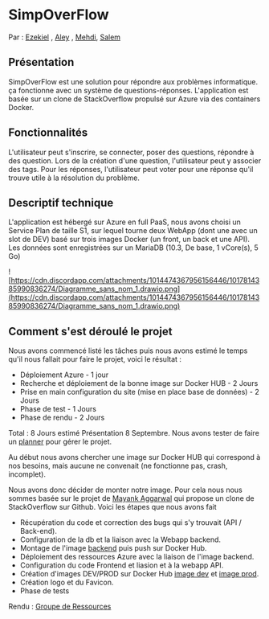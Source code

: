 # SimpOverFlow
Par : [Ezekiel](https://www.github.com/ezekiel444) , [Aley](https://www.github.com/Aleey-bakugo) , [Mehdi](https://www.github.com/mehdizerari), [Salem](https://www.github.com/c-salem)
## Présentation
SimpOverFlow est une solution pour répondre aux problèmes informatique. ça fonctionne avec un système de questions-réponses. L'application est basée sur un clone de StackOverflow propulsé sur Azure via des containers Docker.

## Fonctionnalités
L'utilisateur peut s'inscrire, se connecter, poser des questions, répondre à des question.
Lors de la création d'une question, l'utilisateur peut y associer des tags. Pour les réponses, l'utilisateur peut voter pour une réponse qu'il trouve utile à la résolution du problème.
## Descriptif technique
L'application est hébergé sur Azure en full PaaS, nous avons choisi un Service Plan de taille S1, sur lequel tourne deux WebApp (dont une avec un slot de DEV) basé sur trois images Docker (un front, un back et une API). Les données sont enregistrées sur un MariaDB (10.3, De base, 1 vCore(s), 5 Go)



![https://cdn.discordapp.com/attachments/1014474367956156446/1017814385990836274/Diagramme_sans_nom_1.drawio.png](https://cdn.discordapp.com/attachments/1014474367956156446/1017814385990836274/Diagramme_sans_nom_1.drawio.png)


## Comment s'est déroulé le projet
Nous avons commencé listé les tâches puis nous avons estimé le temps qu'il nous fallait pour faire le projet, voici le résultat : 
 - Déploiement Azure - 1 jour
- Recherche et déploiement de la bonne image sur Docker HUB - 2 Jours 
- Prise en main configuration du site (mise en place base de données) - 2 Jours
- Phase de test - 1 Jours
- Phase de rendu - 2 Jours

Total : 8 Jours estimé
Présentation 8 Septembre.
Nous avons tester de faire un [planner](https://tasks.office.com/simplonformations.onmicrosoft.com/Home/PlanViews/MUGsbUZvLkS1fDTWyU5KVZcAFhl0?Type=PlanLink&Channel=Link&CreatedTime=637975464894230000) pour gérer le projet.

Au début nous avons chercher une image sur Docker HUB qui correspond à nos besoins, mais aucune ne convenait (ne fonctionne pas, crash, incomplet).

Nous avons donc décider de monter notre image. Pour cela nous nous sommes basée sur le projet de [Mayank Aggarwal](https://github.com/Mayank0255?tab=repositories) qui propose un clone de StackOverflow sur Github. Voici les étapes que nous avons fait 
- Récupération du code et  correction des bugs qui s'y trouvait (API / Back-end). 
- Configuration de la db et la  liaison avec la Webapp backend. 
- Montage de l'image [backend](https://hub.docker.com/r/simplonp20group4/stackoverflowapi) puis push sur Docker Hub.
- Déploiement des ressources Azure avec la liaison de l'image backend.
- Configuration du code Frontend et liasion et à la webapp API.
- Création d'images DEV/PROD sur Docker Hub [image dev](https://hub.docker.com/r/simplonp20group4/stackoverflowdev) et [image prod](https://hub.docker.com/r/simplonp20group4/stackoverflowprod).
- Création logo et du Favicon.
- Phase de tests

Rendu : [Groupe de Ressources](https://portal.azure.com/#@simplonformations.onmicrosoft.com/resource/subscriptions/682603a3-d9f3-417f-98e8-a7b2398bc448/resourceGroups/Group4_brief10/overview)
